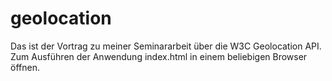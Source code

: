 # geolocation
Das ist der Vortrag zu meiner Seminararbeit über die W3C Geolocation API. 
Zum Ausführen der Anwendung index.html in einem beliebigen Browser öffnen.
